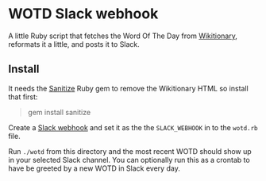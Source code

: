 # WOTD Slack webhook

A little Ruby script that fetches the Word Of The Day from [Wikitionary](https://en.wiktionary.org/wiki/Wiktionary:Word_of_the_day), reformats it a little, and posts it to Slack.

## Install

It needs the [Sanitize](https://rubygems.org/gems/sanitize) Ruby gem to remove the Wikitionary HTML so install that first:

> gem install sanitize

Create a [Slack webhook](https://api.slack.com/incoming-webhooks#posting_with_webhooks) and set it as the the `SLACK_WEBHOOK` in to the `wotd.rb` file.

Run `./wotd` from this directory and the most recent WOTD should show up in your selected Slack channel. You can optionally run this as a crontab to have be greeted by a new WOTD in Slack every day.
